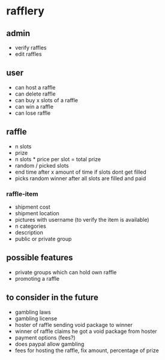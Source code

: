 # rafflery

## admin
- verify raffles
- edit raffles

## user
- can host a raffle
- can delete raffle
- can buy x slots of a raffle
- can win a raffle
- can lose raffle

## raffle
- n slots
- prize
- n slots * price per slot = total prize
- random / picked slots
- end time after x amount of time if slots dont get filled
- picks random winner after all slots are filled and paid

### raffle-item
- shipment cost
- shipment location
- pictures with username (to verify the item is available)
- n categories
- description
- public or private group

## possible features
- private groups which can hold own raffle
- promoting a raffle

## to consider in the future
- gambling laws 
- gambling license
- hoster of raffle sending void package to winner
- winner of raffle claims he got a void package from hoster
- payment options (fees?)
- does paypal allow gambling
- fees for hosting the raffle, fix amount, percentage of prize